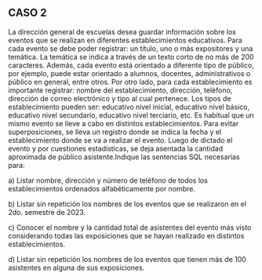 ## CASO 2
La dirección general de escuelas desea guardar información sobre los eventos que se realizan en
diferentes establecimientos educativos.
Para cada evento se debe poder registrar: un título, uno o más expositores y una temática. La
temática se indica a través de un texto corto de no más de 200 caracteres. Además, cada evento
está orientado a diferente tipo de público, por ejemplo, puede estar orientado a alumnos,
docentes, administrativos o público en general, entre otros.
Por otro lado, para cada establecimiento es importante registrar: nombre del establecimiento,
dirección, teléfono, dirección de correo electrónico y tipo al cual pertenece. Los tipos de
establecimiento pueden ser: educativo nivel inicial, educativo nivel básico, educativo nivel
secundario, educativo nivel terciario, etc.
Es habitual que un mismo evento se lleve a cabo en distintos establecimientos. Para evitar
superposiciones, se lleva un registro donde se indica la fecha y el establecimiento donde se va a
realizar el evento. Luego de dictado el evento y por cuestiones estadísticas, se deja asentada la
cantidad aproximada de público asistente.Indique las sentencias SQL necesarias para:

a) Listar nombre, dirección y número de teléfono de todos los establecimientos ordenados
alfabéticamente por nombre.

b) Listar sin repetición los nombres de los eventos que se realizaron en el 2do. semestre de
2023.

c) Conocer el nombre y la cantidad total de asistentes del evento más visto considerando todas
las exposiciones que se hayan realizado en distintos establecimientos.

d) Listar sin repetición los nombres de los eventos que tienen más de 100 asistentes en
alguna de sus exposiciones.